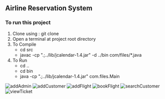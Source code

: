## Airline Reservation System

### To run this project

1. Clone using : git clone
2. Open a terminal at project root directory
3. To Compile
   - cd src
   - javac -cp ".;../lib/jcalendar-1.4.jar" -d ../bin com/files/\*.java
4. To Run
   - cd ..
   - cd bin
   - java -cp ".;../lib/jcalendar-1.4.jar" com.files.Main

![addAdmin](https://github.com/kajalkumari2507/airline-reservation-system/assets/114283323/718e90fa-cb31-4fa4-9c3d-1c489731925d)
![addCustomer](https://github.com/kajalkumari2507/airline-reservation-system/assets/114283323/a7b0f08a-64c3-458c-a1e7-2deb4a1cbf86)
![addFlight](https://github.com/kajalkumari2507/airline-reservation-system/assets/114283323/ac38e636-8a54-4e7b-80ef-524ee52f22ef)
![bookFlight](https://github.com/kajalkumari2507/airline-reservation-system/assets/114283323/2f70a45e-b1b1-43e2-aa5e-f21dcd27b7fa)
![searchCustomer](https://github.com/kajalkumari2507/airline-reservation-system/assets/114283323/45707d88-10f9-4211-a0a4-53865549d954)
![viewTicket](https://github.com/kajalkumari2507/airline-reservation-system/assets/114283323/84e79b2a-4452-48d5-8784-0386ed36907b)
